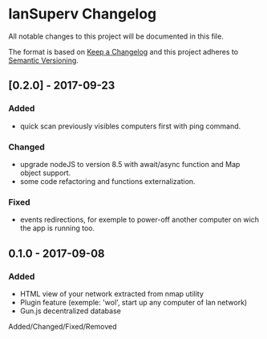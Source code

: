 # lanSuperv Changelog
All notable changes to this project will be documented in this file.

The format is based on [Keep a Changelog](http://keepachangelog.com/en/1.0.0/)
and this project adheres to [Semantic Versioning](http://semver.org/spec/v2.0.0.html).


## [0.2.0] - 2017-09-23
### Added
- quick scan previously visibles computers first with ping command.

### Changed
- upgrade nodeJS to version 8.5 with await/async function and Map object support.
- some code refactoring and functions externalization.

### Fixed
- events redirections, for exemple to power-off another computer on wich the app is running too.


## 0.1.0 - 2017-09-08
### Added
- HTML view of your network extracted from nmap utility
- Plugin feature (exemple: 'wol', start up any computer of lan network)
- Gun.js decentralized database


Added/Changed/Fixed/Removed